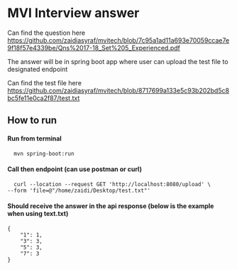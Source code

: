 
# MVI Interview answer

Can find the question here https://github.com/zaidiasyraf/mvitech/blob/7c95a1ad11a693e70059ccae7e9f18f57e4339be/Qns%2017-18_Set%205_Experienced.pdf

The answer will be in spring boot app where user can upload the test file to designated endpoint

Can find the test file here https://github.com/zaidiasyraf/mvitech/blob/8717699a133e5c93b202bd5c8bc5fe11e0ca2f87/test.txt



## How to run

#### Run from terminal

```http
  mvn spring-boot:run
```

#### Call then endpoint (can use postman or curl)

```http
  curl --location --request GET 'http://localhost:8080/upload' \
--form 'file=@"/home/zaidi/Desktop/test.txt"'
```

#### Should receive the answer in the api response (below is the example when using text.txt)

```http
{
    "1": 1,
    "3": 3,
    "5": 3,
    "7": 3
}
```

